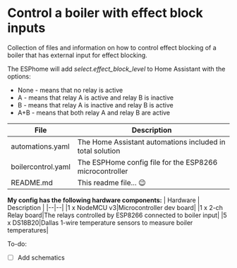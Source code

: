 # Control a boiler with effect block inputs
Collection of files and information on how to control effect blocking of a boiler that has external input for effect blocking.

The ESPhome will add *select.effect_block_level* to Home Assistant with the options:

 - None - means that no relay is active
 - A - means that relay A is active and relay B is inactive
 - B - means that relay A is inactive and relay B is active
 - A+B - means that both relay A and relay B are active

| File | Description |
|--|--|
|automations.yaml  | The Home Assistant automations included in total solution |
|boilercontrol.yaml  | The ESPHome config file for the ESP8266 microcontroller |
|README.md  | This readme file... 😉 |

**My config has the following hardware components:**
| Hardware | Description |
|--|--|
|1 x NodeMCU v3|Microcontroller dev board|
|1 x 2-ch Relay board|The relays controlled by ESP8266 connected to boiler input|
|5 x DS18B20|Dallas 1-wire temperature sensors to measure boiler temperatures|

To-do:

 - [ ] Add schematics
